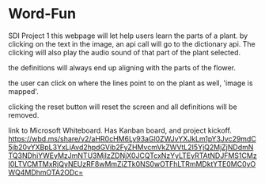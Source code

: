 # Word-Fun
SDI Project 1 
this webpage will let help users learn the parts of a plant. by clicking on the text in the image, an api call will go to the dictionary api. The clicking will also play the audio sound of that part of the plant selected.

the definitions will always end up aligning with the parts of the flower.

the user can click on where the lines point to on the plant as well, 'image is mapped'.

clicking the reset button will reset the screen and all definitions will be removed.


link to Microsoft Whiteboard. Has Kanban board, and project kickoff.
https://wbd.ms/share/v2/aHR0cHM6Ly93aGl0ZWJvYXJkLm1pY3Jvc29mdC5jb20vYXBpL3YxLjAvd2hpdGVib2FyZHMvcmVkZWVtL2I5YjQ2MjZjNDdmNTQ3NDhiYWEyMzJmNTU3MjIzZDNjX0JCQTcxNzYyLTEyRTAtNDJFMS1CMzI0LTVCMTMxRjQyNEUzRF8wMmZiZTk0NS0wOTFhLTRmMDktYTE0MC0yOWQ4MDhmOTA2ODc=

